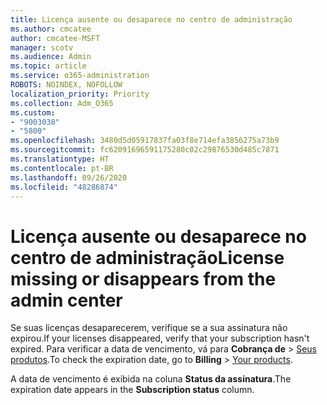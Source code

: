 ```yaml
---
title: Licença ausente ou desaparece no centro de administração
ms.author: cmcatee
author: cmcatee-MSFT
manager: scotv
ms.audience: Admin
ms.topic: article
ms.service: o365-administration
ROBOTS: NOINDEX, NOFOLLOW
localization_priority: Priority
ms.collection: Adm_O365
ms.custom:
- "9003038"
- "5800"
ms.openlocfilehash: 3480d5d05917837fa03f8e714efa3856275a73b9
ms.sourcegitcommit: fc62091696591175280c02c29876530d485c7871
ms.translationtype: HT
ms.contentlocale: pt-BR
ms.lasthandoff: 09/26/2020
ms.locfileid: "48286874"
---
```

# <a name="license-missing-or-disappears-from-the-admin-center"></a><span data-ttu-id="0ddf8-102">Licença ausente ou desaparece no centro de administração</span><span class="sxs-lookup"><span data-stu-id="0ddf8-102">License missing or disappears from the admin center</span></span>

<span data-ttu-id="0ddf8-103">Se suas licenças desaparecerem, verifique se a sua assinatura não expirou.</span><span class="sxs-lookup"><span data-stu-id="0ddf8-103">If your licenses disappeared, verify that your subscription hasn't expired.</span></span> <span data-ttu-id="0ddf8-104">Para verificar a data de vencimento, vá para **Cobrança de** > [Seus produtos](https://go.microsoft.com/fwlink/p/?linkid=842054).</span><span class="sxs-lookup"><span data-stu-id="0ddf8-104">To check the expiration date, go to **Billing** > [Your products](https://go.microsoft.com/fwlink/p/?linkid=842054).</span></span>

<span data-ttu-id="0ddf8-105">A data de vencimento é exibida na coluna **Status da assinatura**.</span><span class="sxs-lookup"><span data-stu-id="0ddf8-105">The expiration date appears in the **Subscription status** column.</span></span>